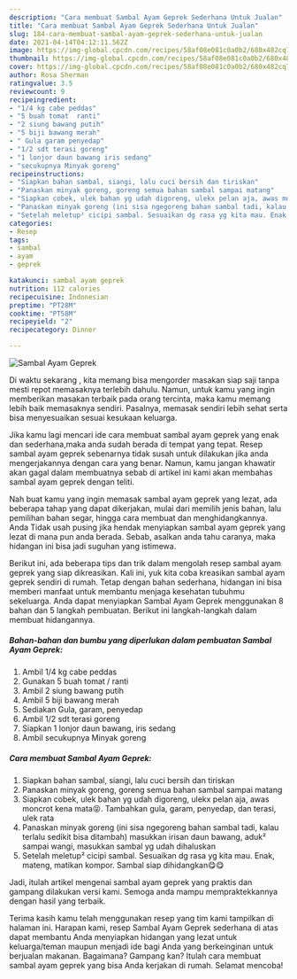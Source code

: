 ```yaml
---
description: "Cara membuat Sambal Ayam Geprek Sederhana Untuk Jualan"
title: "Cara membuat Sambal Ayam Geprek Sederhana Untuk Jualan"
slug: 184-cara-membuat-sambal-ayam-geprek-sederhana-untuk-jualan
date: 2021-04-14T04:12:11.562Z
image: https://img-global.cpcdn.com/recipes/58af08e081c0a0b2/680x482cq70/sambal-ayam-geprek-foto-resep-utama.jpg
thumbnail: https://img-global.cpcdn.com/recipes/58af08e081c0a0b2/680x482cq70/sambal-ayam-geprek-foto-resep-utama.jpg
cover: https://img-global.cpcdn.com/recipes/58af08e081c0a0b2/680x482cq70/sambal-ayam-geprek-foto-resep-utama.jpg
author: Rosa Sherman
ratingvalue: 3.5
reviewcount: 9
recipeingredient:
- "1/4 kg cabe peddas"
- "5 buah tomat  ranti"
- "2 siung bawang putih"
- "5 biji bawang merah"
- " Gula garam penyedap"
- "1/2 sdt terasi goreng"
- "1 lonjor daun bawang iris sedang"
- "secukupnya Minyak goreng"
recipeinstructions:
- "Siapkan bahan sambal, siangi, lalu cuci bersih dan tiriskan"
- "Panaskan minyak goreng, goreng semua bahan sambal sampai matang"
- "Siapkan cobek, ulek bahan yg udah digoreng, ulekx pelan aja, awas moncrot kena mata😝. Tambahkan gula, garam, penyedap, dan terasi, ulek rata"
- "Panaskan minyak goreng (ini sisa ngegoreng bahan sambal tadi, kalau terlalu sedikit bisa ditambah) masukkan irisan daun bawang, aduk² sampai wangi, masukkan sambal yg udah dihaluskan"
- "Setelah meletup² cicipi sambal. Sesuaikan dg rasa yg kita mau. Enak, mateng, matikan kompor. Sambal siap dihidangkan😋😋"
categories:
- Resep
tags:
- sambal
- ayam
- geprek

katakunci: sambal ayam geprek 
nutrition: 112 calories
recipecuisine: Indonesian
preptime: "PT28M"
cooktime: "PT58M"
recipeyield: "2"
recipecategory: Dinner

---
```



![Sambal Ayam Geprek](https://img-global.cpcdn.com/recipes/58af08e081c0a0b2/680x482cq70/sambal-ayam-geprek-foto-resep-utama.jpg)

Di waktu  sekarang , kita memang bisa mengorder masakan siap saji tanpa mesti repot memasaknya terlebih dahulu. Namun, untuk kamu yang ingin memberikan masakan terbaik pada orang tercinta, maka kamu memang lebih baik memasaknya sendiri. Pasalnya, memasak sendiri lebih sehat serta bisa menyesuaikan sesuai kesukaan keluarga.

Jika kamu lagi mencari ide cara membuat sambal ayam geprek yang enak dan sederhana,maka anda sudah berada di tempat yang tepat. Resep sambal ayam geprek  sebenarnya tidak susah untuk dilakukan jika anda mengerjakannya dengan cara yang benar. Namun, kamu jangan khawatir akan gagal dalam membuatnya 
sebab di artikel ini kami akan membahas sambal ayam geprek dengan teliti.  



Nah buat kamu yang ingin memasak sambal ayam geprek yang lezat, ada beberapa tahap yang dapat dikerjakan, mulai dari memilih jenis bahan, lalu pemilihan bahan segar, hingga cara membuat dan menghidangkannya. Anda Tidak usah pusing jika hendak menyiapkan sambal ayam geprek yang lezat di mana pun anda berada. Sebab, asalkan anda  tahu caranya, maka hidangan ini bisa jadi suguhan yang istimewa.

Berikut ini, ada beberapa tips dan trik dalam mengolah resep sambal ayam geprek yang siap dikreasikan. Kali ini, yuk kita coba kreasikan sambal ayam geprek sendiri di rumah. Tetap dengan bahan sederhana, hidangan ini bisa memberi manfaat untuk membantu menjaga kesehatan tubuhmu sekeluarga. Anda dapat menyiapkan Sambal Ayam Geprek menggunakan 8 bahan dan 5 langkah pembuatan. Berikut ini langkah-langkah dalam membuat hidangannya.

<!--inarticleads1-->

##### Bahan-bahan dan bumbu yang diperlukan dalam pembuatan Sambal Ayam Geprek:

1. Ambil 1/4 kg cabe peddas
1. Gunakan 5 buah tomat / ranti
1. Ambil 2 siung bawang putih
1. Ambil 5 biji bawang merah
1. Sediakan  Gula, garam, penyedap
1. Ambil 1/2 sdt terasi goreng
1. Siapkan 1 lonjor daun bawang, iris sedang
1. Ambil secukupnya Minyak goreng




<!--inarticleads2-->

##### Cara membuat Sambal Ayam Geprek:

1. Siapkan bahan sambal, siangi, lalu cuci bersih dan tiriskan
1. Panaskan minyak goreng, goreng semua bahan sambal sampai matang
1. Siapkan cobek, ulek bahan yg udah digoreng, ulekx pelan aja, awas moncrot kena mata😝. Tambahkan gula, garam, penyedap, dan terasi, ulek rata
1. Panaskan minyak goreng (ini sisa ngegoreng bahan sambal tadi, kalau terlalu sedikit bisa ditambah) masukkan irisan daun bawang, aduk² sampai wangi, masukkan sambal yg udah dihaluskan
1. Setelah meletup² cicipi sambal. Sesuaikan dg rasa yg kita mau. Enak, mateng, matikan kompor. Sambal siap dihidangkan😋😋




Jadi, itulah artikel mengenai  sambal ayam geprek  yang praktis dan gampang dilakukan versi kami. Semoga anda mampu mempraktekkannya dengan hasil yang terbaik. 

Terima kasih kamu telah menggunakan resep yang tim kami tampilkan di halaman ini. Harapan kami, resep  Sambal Ayam Geprek sederhana di atas dapat membantu Anda menyiapkan hidangan yang lezat untuk keluarga/teman maupun menjadi ide bagi Anda yang berkeinginan untuk berjualan makanan. Bagaimana? Gampang kan? Itulah cara membuat sambal ayam geprek yang bisa Anda kerjakan di rumah. Selamat mencoba!


